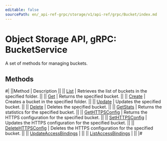 ```yaml
---
editable: false
sourcePath: en/_api-ref-grpc/storage/v1/api-ref/grpc/Bucket/index.md
---
```


# Object Storage API, gRPC: BucketService

A set of methods for managing buckets.

## Methods

#|
||Method | Description ||
|| [List](list.md) | Retrieves the list of buckets in the specified folder. ||
|| [Get](get.md) | Returns the specified bucket. ||
|| [Create](create.md) | Creates a bucket in the specified folder. ||
|| [Update](update.md) | Updates the specified bucket. ||
|| [Delete](delete.md) | Deletes the specified bucket. ||
|| [GetStats](getStats.md) | Returns the statistics for the specified bucket. ||
|| [GetHTTPSConfig](getHTTPSConfig.md) | Returns the HTTPS configuration for the specified bucket. ||
|| [SetHTTPSConfig](setHTTPSConfig.md) | Updates the HTTPS configuration for the specified bucket. ||
|| [DeleteHTTPSConfig](deleteHTTPSConfig.md) | Deletes the HTTPS configuration for the specified bucket. ||
|| [UpdateAccessBindings](updateAccessBindings.md) |  ||
|| [ListAccessBindings](listAccessBindings.md) |  ||
|#